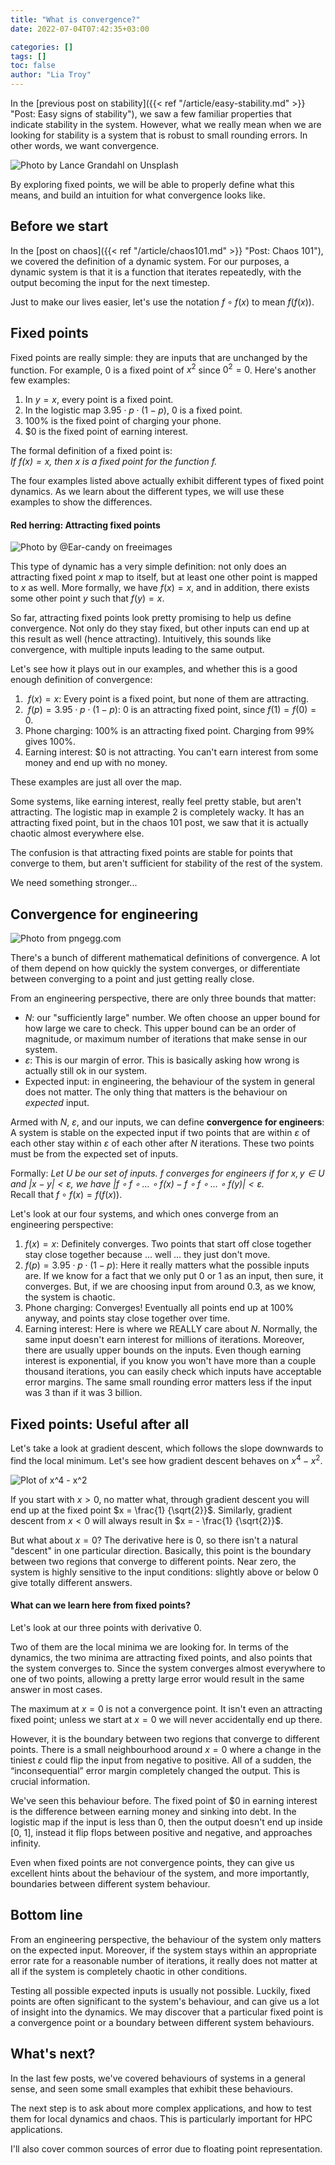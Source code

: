 ```yaml
---
title: "What is convergence?"
date: 2022-07-04T07:42:35+03:00

categories: []
tags: []
toc: false
author: "Lia Troy"
---
```


In the [previous post on stability]({{< ref "/article/easy-stability.md" >}} "Post: Easy signs of stability"),
we saw a few familiar properties that indicate stability in the system.
However, what we really mean when we are looking for stability is a system that is robust to small rounding errors.
In other words, we want convergence.

![Photo by Lance Grandahl on Unsplash](/dynamics/convergence-icon.jpg)

By exploring fixed points,
we will be able to properly define what this means,
and build an intuition for what convergence looks like.

<!--more-->

## Before we start

In the [post on chaos]({{< ref "/article/chaos101.md" >}} "Post: Chaos 101"),
we covered the definition of a dynamic system.
For our purposes, a dynamic system is that it is a function that iterates repeatedly,
with the output becoming the input for the next timestep.

Just to make our lives easier, let's use the notation $f \circ f(x)$ to mean $f(f(x))$.

## Fixed points

Fixed points are really simple: they are inputs that are unchanged by the function.
For example, $0$ is a fixed point of $x^2$ since $0^2 = 0$.
Here's another few examples:
1. In $y = x$, every point is a fixed point.
2. In the logistic map $3.95 \cdot p \cdot (1 - p)$, 0 is a fixed point.
3. 100\% is the fixed point of charging your phone.
4. \$0 is the fixed point of earning interest.

The formal definition of a fixed point is:  
*If $f(x) = x$, then $x$ is a fixed point for the function $f$.*

The four examples listed above actually exhibit different types of fixed point dynamics.
As we learn about the different types, we will use these examples to show the differences.

#### Red herring: Attracting fixed points

![Photo by @Ear-candy on freeimages](/dynamics/attracting-pt-img.jpg)

This type of dynamic has a very simple definition:
not only does an attracting fixed point $x$ map to itself,
but at least one other point is mapped to $x$ as well.
More formally, we have $f(x) = x$,
and in addition, there exists some other point $y$ such that $f(y) = x$.

So far, attracting fixed points look pretty promising to help us define convergence.
Not only do they stay fixed, but other inputs can end up at this result as well (hence attracting).
Intuitively, this sounds like convergence, with multiple inputs leading to the same output.

Let's see how it plays out in our examples, and whether this is a good enough definition of convergence:

1. $\ f(x) = x$: Every point is a fixed point, but none of them are attracting.
2. $\ f(p) = 3.95 \cdot p \cdot (1 - p)$: 0 is an attracting fixed point, since $f(1) = f(0) = 0$.
3. Phone charging: 100\% is an attracting fixed point.
   Charging from 99\% gives 100\%.
4. Earning interest: \$0 is not attracting.
   You can't earn interest from some money and end up with no money.

These examples are just all over the map.

Some systems, like earning interest, really feel pretty stable, but aren't attracting.
The logistic map in example 2 is completely wacky.
It has an attracting fixed point,
but in the chaos 101 post, we saw that it is actually chaotic almost everywhere else.

The confusion is that attracting fixed points are stable for points that converge to them,
but aren't sufficient for stability of the rest of the system.

We need something stronger...

## Convergence for engineering

![Photo from pngegg.com](/dynamics/conv-arrows-img.jpeg)

There's a bunch of different mathematical definitions of convergence.
A lot of them depend on how quickly the system converges,
or differentiate between converging to a point and just getting really close.

From an engineering perspective, there are only three bounds that matter:
- $N$: our "sufficiently large" number.
  We often choose an upper bound for how large we care to check.
  This upper bound can be an order of magnitude, or maximum number of iterations that make sense in our system.
- $\varepsilon$: This is our margin of error.
  This is basically asking how wrong is actually still ok in our system.
- Expected input: in engineering, the behaviour of the system in general does not matter.
  The only thing that matters is the behaviour on *expected* input.

Armed with $N$, $\varepsilon$, and our inputs, we can define **convergence for engineers**:  
A system is stable on the expected input if two points that are within $\varepsilon$ of each other stay within
$\varepsilon$ of each other after $N$ iterations.
These two points must be from the expected set of inputs.

Formally:
*Let $U$ be our set of inputs.
$f$ converges for engineers if for $x, y \in U$ and $|x - y| \lt \varepsilon$,
we have $|f \circ f \circ \dots \circ f(x) - f \circ f \circ \dots \circ f(y)| \lt \varepsilon$.*  
Recall that $f \circ f(x) = f(f(x))$.

Let's look at our four systems, and which ones converge from an engineering perspective:
1. $f(x) = x$: Definitely converges.
   Two points that start off close together stay close together because ... well ... they just don't move.
2. $f(p) = 3.95 \cdot p \cdot (1 - p)$: Here it really matters what the possible inputs are.
   If we know for a fact that we only put 0 or 1 as an input, then sure, it converges.
   But, if we are choosing input from around 0.3, as we know, the system is chaotic.
3. Phone charging: Converges!
   Eventually all points end up at 100\% anyway, and points stay close together over time.
4. Earning interest: Here is where we REALLY care about $N$.
   Normally, the same input doesn't earn interest for millions of iterations.
   Moreover, there are usually upper bounds on the inputs.
   Even though earning interest is exponential, if you know you won't have more than a couple thousand iterations,
   you can easily check which inputs have acceptable error margins.
   The same small rounding error matters less if the input was 3 than if it was 3 billion.

## Fixed points: Useful after all

Let's take a look at gradient descent, which follows the slope downwards to find the local minimum.
Let's see how gradient descent behaves on $x^4−x^2$.

![Plot of x^4 - x^2](/dynamics/plot_two_minima.png)

If you start with $x \gt 0$, no matter what, through gradient descent you will end up at the fixed point $x = \frac{1} {\sqrt{2}}$.
Similarly, gradient descent from $x \lt 0$ will always result in $x = - \frac{1} {\sqrt{2}}$.

But what about $x = 0$? The derivative here is 0, so there isn't a natural "descent" in one particular direction.
Basically, this point is the boundary between two regions that converge to different points.
Near zero, the system is highly sensitive to the input conditions: slightly above or below 0 give totally different answers.

#### What can we learn here from fixed points?

Let's look at our three points with derivative 0.

Two of them are the local minima we are looking for.
In terms of the dynamics, the two minima are attracting fixed points,
and also points that the system converges to.
Since the system converges almost everywhere to one of two points,
allowing a pretty large error would result in the same answer in most cases.

The maximum at $x = 0$ is not a convergence point.
It isn't even an attracting fixed point;
unless we start at $x = 0$ we will never accidentally end up there.

However, it is the boundary between two regions that converge to different points.
There is a small neighbourhood around $x = 0$ where a change in the tiniest $\varepsilon$ could
flip the input from negative to positive.
All of a sudden, the “inconsequential” error margin completely changed the output.
This is crucial information.

We've seen this behaviour before.
The fixed point of $0 in earning interest is the difference between earning money and sinking into debt.
In the logistic map if the input is less than 0,
then the output doesn't end up inside [0, 1], instead it flip flops between positive and negative, and approaches infinity.

Even when fixed points are not convergence points,
they can give us excellent hints about the behaviour of the system,
and more importantly, boundaries between different system behaviour.

## Bottom line

From an engineering perspective, the behaviour of the system only matters on the expected input.
Moreover, if the system stays within an appropriate error rate for a reasonable number of iterations,
it really does not matter at all if the system is completely chaotic in other conditions.

Testing all possible expected inputs is usually not possible.
Luckily, fixed points are often significant to the system's behaviour,
and can give us a lot of insight into the dynamics.
We may discover that a particular fixed point is a convergence point or a boundary between different system behaviours.

## What's next?

In the last few posts, we've covered behaviours of systems in a general sense,
and seen some small examples that exhibit these behaviours.

The next step is to ask about more complex applications,
and how to test them for local dynamics and chaos.
This is particularly important for HPC applications.

I'll also cover common sources of error due to floating point representation.

